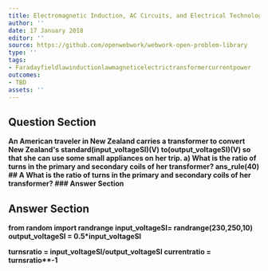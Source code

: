 ```yaml
---
title: Electromagnetic Induction, AC Circuits, and Electrical Technologies - Transformers
author: ''
date: 17 January 2018
editor: ''
source: https://github.com/openwebwork/webwork-open-problem-library
type: ''
tags:
- Faradayfieldlawinductionlawmagneticelectrictransformercurrentpower
outcomes:
- TBD
assets: ''
---
```


## Question Section 

<b>
An American traveler in New Zealand carries a transformer to convert New Zealand's standard(input_voltageSI)(V) to(output_voltageSI)(V) so that she can use some small appliances on her trip.
a) What is the ratio of turns in the primary and secondary coils of her transformer?
ans_rule(40)
## A
What is the ratio of turns in the primary and secondary coils of her transformer?
### Answer Section


## Answer Section

from random import randrange
input_voltageSI= randrange(230,250,10)
output_voltageSI = 0.5*input_voltageSI

turnsratio = input_voltageSI/output_voltageSI
currentratio = turnsratio**-1